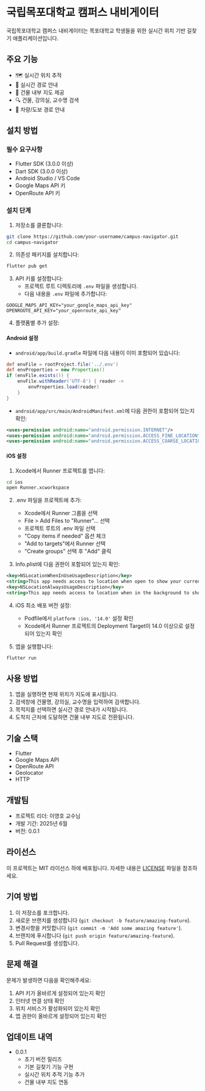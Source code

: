# 국립목포대학교 캠퍼스 내비게이터

국립목포대학교 캠퍼스 내비게이터는 목포대학교 학생들을 위한 실시간 위치 기반 길찾기 애플리케이션입니다.

## 주요 기능

- 🗺️ 실시간 위치 추적
- 🚶 실시간 경로 안내
- 🏢 건물 내부 지도 제공
- 🔍 건물, 강의실, 교수명 검색
- 🚗 차량/도보 경로 안내

## 설치 방법

### 필수 요구사항

- Flutter SDK (3.0.0 이상)
- Dart SDK (3.0.0 이상)
- Android Studio / VS Code
- Google Maps API 키
- OpenRoute API 키

### 설치 단계

1. 저장소를 클론합니다:
```bash
git clone https://github.com/your-username/campus-navigator.git
cd campus-navigator
```

2. 의존성 패키지를 설치합니다:
```bash
flutter pub get
```

3. API 키를 설정합니다:
   - 프로젝트 루트 디렉토리에 `.env` 파일을 생성합니다.
   - 다음 내용을 `.env` 파일에 추가합니다:
```
GOOGLE_MAPS_API_KEY="your_google_maps_api_key"
OPENROUTE_API_KEY="your_openroute_api_key"
```

4. 플랫폼별 추가 설정:

#### Android 설정
- `android/app/build.gradle` 파일에 다음 내용이 이미 포함되어 있습니다:
```gradle
def envFile = rootProject.file('../.env')
def envProperties = new Properties()
if (envFile.exists()) {
    envFile.withReader('UTF-8') { reader ->
        envProperties.load(reader)
    }
}
```
- `android/app/src/main/AndroidManifest.xml`에 다음 권한이 포함되어 있는지 확인:
```xml
<uses-permission android:name="android.permission.INTERNET"/>
<uses-permission android:name="android.permission.ACCESS_FINE_LOCATION"/>
<uses-permission android:name="android.permission.ACCESS_COARSE_LOCATION"/>
```

#### iOS 설정
1. Xcode에서 Runner 프로젝트를 엽니다:
```bash
cd ios
open Runner.xcworkspace
```

2. .env 파일을 프로젝트에 추가:
   - Xcode에서 Runner 그룹을 선택
   - File > Add Files to "Runner"... 선택
   - 프로젝트 루트의 .env 파일 선택
   - "Copy items if needed" 옵션 체크
   - "Add to targets"에서 Runner 선택
   - "Create groups" 선택 후 "Add" 클릭

3. Info.plist에 다음 권한이 포함되어 있는지 확인:
```xml
<key>NSLocationWhenInUseUsageDescription</key>
<string>This app needs access to location when open to show your current location on the map.</string>
<key>NSLocationAlwaysUsageDescription</key>
<string>This app needs access to location when in the background to show your current location on the map.</string>
```

4. iOS 최소 배포 버전 설정:
   - Podfile에서 `platform :ios, '14.0'` 설정 확인
   - Xcode에서 Runner 프로젝트의 Deployment Target이 14.0 이상으로 설정되어 있는지 확인

5. 앱을 실행합니다:
```bash
flutter run
```

## 사용 방법

1. 앱을 실행하면 현재 위치가 지도에 표시됩니다.
2. 검색창에 건물명, 강의실, 교수명을 입력하여 검색합니다.
3. 목적지를 선택하면 실시간 경로 안내가 시작됩니다.
4. 도착지 근처에 도달하면 건물 내부 지도로 전환됩니다.

## 기술 스택

- Flutter
- Google Maps API
- OpenRoute API
- Geolocator
- HTTP

## 개발팀

- 프로젝트 리더: 이영호 교수님
- 개발 기간: 2025년 6월
- 버전: 0.0.1

## 라이선스

이 프로젝트는 MIT 라이선스 하에 배포됩니다. 자세한 내용은 [LICENSE](LICENSE) 파일을 참조하세요.

## 기여 방법

1. 이 저장소를 포크합니다.
2. 새로운 브랜치를 생성합니다 (`git checkout -b feature/amazing-feature`).
3. 변경사항을 커밋합니다 (`git commit -m 'Add some amazing feature'`).
4. 브랜치에 푸시합니다 (`git push origin feature/amazing-feature`).
5. Pull Request를 생성합니다.

## 문제 해결

문제가 발생하면 다음을 확인해주세요:
1. API 키가 올바르게 설정되어 있는지 확인
2. 인터넷 연결 상태 확인
3. 위치 서비스가 활성화되어 있는지 확인
4. 앱 권한이 올바르게 설정되어 있는지 확인

## 업데이트 내역

- 0.0.1
  - 초기 버전 릴리즈
  - 기본 길찾기 기능 구현
  - 실시간 위치 추적 기능 추가
  - 건물 내부 지도 연동
